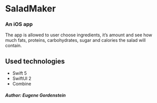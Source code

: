 # SaladMaker
### An iOS app
The app is allowed to user choose ingredients, it’s amount and see how much fats, proteins, carbohydrates, sugar and calories the salad will contain. 
## Used technologies 
- Swift 5
- SwiftUI 2
- Combine
##### Author: Eugene Gordenstein

